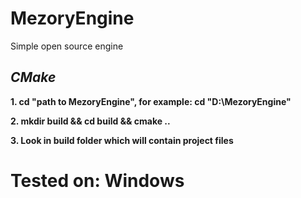 # MezoryEngine
Simple open source engine
 ##  ***_CMake_***
  **1. cd "path to MezoryEngine", for example: cd "D:\MezoryEngine"**
  
  **2. mkdir build && cd build && cmake ..**
  
  **3. Look in build folder which will contain project files**
  
  # Tested on: Windows

